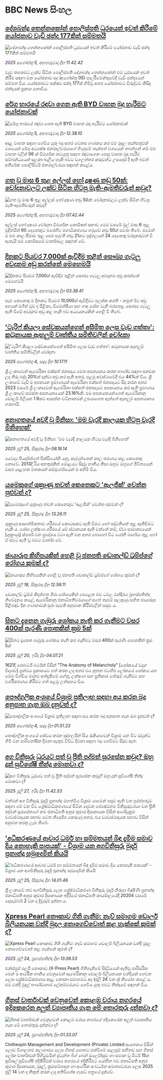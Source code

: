 # BBC News සිංහල## [දේශබන්දු තෙන්නකෝන් පොලිස්පති ධූරයෙන් ඉවත් කිරීමේ යෝජනාව වැඩි ඡන්ද 177කින් සම්මතයි](https://www.bbc.com/sinhala/articles/c0l61xjwre8o?at_medium=RSS&at_campaign=rss?at_campaign=githubrss)![දේශබන්දු තෙන්නකෝන් පොලිස්පති ධූරයෙන් ඉවත් කිරීමේ යෝජනාව වැඩි ඡන්ද 177කින් සම්මතයි](https://ichef.bbci.co.uk/ace/ws/240/cpsprodpb/53e8/live/1cdbf000-719f-11f0-af20-030418be2ca5.png)_2025 අගෝස්තු 5, අඟහරුවාදා දින 11.42.42_වැඩ තහනමට ලක්ව සිටින පොලිස්පති දේශබන්දු තෙන්නකෝන් එම ධූරයෙන් ඉවත් කිරීම සඳහා වන යෝජනාව අද (අගෝස්තු 05) පාර්ලිමේන්තුවේදී වැඩි ඡන්දයෙන් සම්මත විය.
යෝජනාවට පක්ෂව ඡන්ද 177ක් හිමිවූ අතර යෝජනාවට විරුද්ධව කිසිදු ඡන්දයක් ප්‍රකාශ නොවීය.## [රේගු භාරයේ රඳවා ගෙන ඇති BYD වාහන මුදා හැරීමට  යෝජනාවක්](https://www.bbc.com/sinhala/articles/c1dxr3kp53zo?at_medium=RSS&at_campaign=rss?at_campaign=githubrss)![රේගු භාරයේ රඳවා ගෙන ඇති BYD වාහන මුදා හැරීමට  යෝජනාවක්](https://ichef.bbci.co.uk/ace/ws/240/cpsprodpb/1d7e/live/3b339630-71f8-11f0-8dbd-f3d32ebd3327.jpg)_2025 අගෝස්තු 5, අඟහරුවාදා දින 12.38.10_අදාළ වාහන සඳහා ගෙවිය යුතු  බදු අතර වෙනස ගණනය කර එම මුදල තැන්පතුවක් වශයෙන් රේගු අධ්‍යක්ෂ ජනරාල්වරයාගේ ගිණුමේ තැන්පත් වශයෙන් තබන්නේ නම් එම වාහන වලින් 06 ක් විමර්ශන කටයුතු සඳහා රඳවාගෙන සෙසු වාහන මුදා හැරීම සම්බන්ධයෙන් සලකා බැලිය හැකි බවට වගඋත්තර කරුවන්ට උපදෙස් දී ඇති බවත් අතිරේක සොලිසිටර් ජනරාල්වරයා සඳහන් කළේය.## [ගත වූ මාස 6 තුළ අල්ලස් හෝ දූෂණ නඩු 50ක්: චෝදනාවලට ලක්ව සිටින හිටපු මැති-ඇමතිවරුන් කවුද?](https://www.bbc.com/sinhala/articles/cwypdyvd7ryo?at_medium=RSS&at_campaign=rss?at_campaign=githubrss)![ගත වූ මාස 6 තුළ අල්ලස් හෝ දූෂණ නඩු 50ක්: චෝදනාවලට ලක්ව සිටින හිටපු මැති-ඇමතිවරුන් කවුද?](https://ichef.bbci.co.uk/ace/ws/240/cpsprodpb/f012/live/2a26e120-71d1-11f0-8dbd-f3d32ebd3327.jpg)_2025 අගෝස්තු 5, අඟහරුවාදා දින 07.42.44_අල්ලස් හෝ දූෂණ චෝදනා විමර්ශන කොමිෂන් සභාව මෙම වසරේ මුල් මාස 6 තුළ චූදිතයින් 60 දෙනෙකුට එරෙහිව මහාධිකරණය හමුවේ නඩු 50ක් පවරා තිබේ.
එමෙන් ම එම කාල සීමාව තුළ පෙර පැවති නඩු 21කට පුද්ගලයන් 24 දෙනෙකු වරදකරුවන් වී ඇතැයි එම කොමිසමේ වාර්තාවල සඳහන් වේ.## [දිනකට පියවර 7,000ක් ඇවිදීම තුළින් සෞඛ්‍ය ගැටලු අවදානම අඩු කරන්නේ මෙහෙමයි](https://www.bbc.com/sinhala/articles/c80dr7gzr8do?at_medium=RSS&at_campaign=rss?at_campaign=githubrss)![දිනකට පියවර 7,000ක් ඇවිදීම තුළින් සෞඛ්‍ය ගැටලු අවදානම අඩු කරන්නේ මෙහෙමයි](https://ichef.bbci.co.uk/ace/ws/240/cpsprodpb/dd5a/live/a0008b40-67e4-11f0-a665-63ea82eef55b.jpg)_2025 අගෝස්තු 5, අඟහරුවාදා දින 03.38.41_සෑම කෙනෙකු ම දිනකට පියවර 10,000ක් ඇවිදීමට ඉලක්ක කරති - නමුත් ඊට අඩු අගයක් මගින් වුව ද පිළිකා, ඩිමෙන්ෂියා සහ හෘද රෝග වැනි බරපතළ සෞඛ්‍ය ගැටලු ඇති වීමේ අවදානම අඩු කළ හැකි බව අධ්‍යයනයකින් හෙළි වී තිබේ.## ['ටැරිෆ් කියලා සේවකයන්ගෙන් අසීමිත ලෙස වැඩ ගත්තා': කටුනායක ඇඟලුම් වෘත්තීය සමිතිවලින් චෝදනා](https://www.bbc.com/sinhala/articles/cr5r6pn45qmo?at_medium=RSS&at_campaign=rss?at_campaign=githubrss)!['ටැරිෆ් කියලා සේවකයන්ගෙන් අසීමිත ලෙස වැඩ ගත්තා': කටුනායක ඇඟලුම් වෘත්තීය සමිතිවලින් චෝදනා](https://ichef.bbci.co.uk/ace/ws/240/cpsprodpb/6cb9/live/dc40c600-6ed4-11f0-89ea-4d6f9851f623.jpg)_2025 අගෝස්තු 4, සඳුදා දින 10.17.11_ශ්‍රී ලංකාවෙන් ඇමෙරිකා එක්සත් ජනපදය වෙත අපනයනය කරන භාණ්ඩ සඳහා පනවන ලද තීරු බද්ද 20%ක් දක්වා අඩු කර ඇති අතර, පළමු අවස්ථාවේදී එය 44%ක් විය.  ශ්‍රී ලංකාවේ වැඩි ම අපනයන ප්‍රමාණයක් ඇමෙරිකා එක්සත් ජනපදයට සිදු කරන අතර 2023 වසරේ ශ්‍රී ලංකාවෙන් ඇමෙරිකා එක්සත් ජනපදයට අපනයනය කර ඇති ප්‍රමාණය ශ්‍රී ලංකාවේ සමස්ත අපනයනයෙන් 23.16%කි. එම අපනයනයන්ගෙන් ඇමෙරිකානු ඩොලර් බිලියන 1.9කට ආසන්න වටිනාකමක් උපයාගෙන ඇත්තේ ඇඟලුම් අපනයානය හරහායි.## [අනාගතයේ අවදි වූ මිනිසා: 'මම වැරදි කාලයක හිටපු වැරදි මිනිහෙක්'](https://www.bbc.com/sinhala/articles/c5yk49xlpjwo?at_medium=RSS&at_campaign=rss?at_campaign=githubrss)![අනාගතයේ අවදි වූ මිනිසා: 'මම වැරදි කාලයක හිටපු වැරදි මිනිහෙක්'](https://ichef.bbci.co.uk/ace/ws/240/cpsprodpb/5e88/live/8b26c250-55da-11f0-960d-e9f1088a89fe.jpg)_2025 ජූලි 25, සිකුරාදා දින 06.18.14_වෛද්‍ය පියර්දන්තේ පික්සියෝනි යනු, කැමැත්තෙන් කාල තරණය කළ කෙනෙකු නොවේ. 2013දී රිය අනතුරකින් මොළයට සිදුවූ හානිය නිසා ඔහුට ඔහුගේ ජීවිතයෙන් වසර දොළහක මතකයන් සම්පූර්ණයෙන් ම අහිමි විය.## [යමෙකුගේ ශුක්‍රාණු තවත් කෙනෙකුට 'ඇලජික්' වෙන්න පුළුවන් ද?](https://www.bbc.com/sinhala/articles/crk6p48gen8o?at_medium=RSS&at_campaign=rss?at_campaign=githubrss)![යමෙකුගේ ශුක්‍රාණු තවත් කෙනෙකුට 'ඇලජික්' වෙන්න පුළුවන් ද?](https://ichef.bbci.co.uk/ace/ws/240/cpsprodpb/60be/live/ce568430-6097-11f0-960d-e9f1088a89fe.jpg)_2025 ජූලි 25, සිකුරාදා දින 13.26.11_ශුක්‍රාණු ආසාත්මිකතාව ශරීරයේ කොටසකට ඇති වීමට හෝ පද්ධතියක් තුළ ඇතිවීමට හැකි ය. රෝග ලක්ෂණ ශරීරයේ යම් ස්ථානයක ඇති වන්නේ නම්, ඒවා සාමාන්‍යයෙන් [ශුක්‍රාණු] ස්පර්ශ වන ප්‍රදේශය වටා ඇති වන අතර බොහෝ විට යෝනි මාර්ගය තුළ හෝ ඒ අවට ඇති වූ බවට වාර්තා වේ.## [ඡායාරූප කිහිපයකින් හෙළි වූ ජනපති ඩොනල්ඩ් ට්‍රම්ප්ගේ රෝගය කුමක් ද?](https://www.bbc.com/sinhala/articles/c14e1vgjgnvo?at_medium=RSS&at_campaign=rss?at_campaign=githubrss)![ඡායාරූප කිහිපයකින් හෙළි වූ ජනපති ඩොනල්ඩ් ට්‍රම්ප්ගේ රෝගය කුමක් ද?](https://ichef.bbci.co.uk/ace/ws/240/cpsprodpb/f600/live/1d9f5ce0-6342-11f0-89ea-4d6f9851f623.jpg)_2025 ජූලි 18, සිකුරාදා දින 12.59.11_ඩොනල්ඩ් ට්‍රම්ප් නිදන්ගත ශිරා රෝගයකින් පෙළෙන බව ධවල මන්දිරය බ්‍රහස්පතින්දා නිවේදනය කළේ, ඇමෙරිකානු ජනාධිපතිවරයාගේ අතේ තැළුම් සලකුණු සහිත ඡායාරූප පිළිබඳව දින ගණනාවක් පුරා පැවති අනුමාන කිරීම්වලින් පසුව ය.## [සිතට දැනෙන ගැඹුරු ශෝකය නැති කර ගැනීමට වසර 400ක් පැරණි පොතකින් ක්‍රම 5ක්](https://www.bbc.com/sinhala/articles/c0k75ekrkx8o?at_medium=RSS&at_campaign=rss?at_campaign=githubrss)![සිතට දැනෙන ගැඹුරු ශෝකය නැති කර ගැනීමට වසර 400ක් පැරණි පොතකින් ක්‍රම 5ක්](https://ichef.bbci.co.uk/ace/ws/240/cpsprodpb/20ca/live/3169db50-63ca-11f0-af20-030418be2ca5.jpg)_2025 ජූලි 20, ඉරිදා දින 04.07.21_1621දී රොබර්ට් බර්ටන් විසින් "The Anatomy of Melancholy" [ශෝකයේ ව්‍යුහ විද්‍යාව] ග්‍රන්ථය ප්‍රකාශයට පත් කරන ලද අතර එය නූතන බටහිර ලෝකයේ ශෝකය යන මෙම විශ්වීය මානව අත්දැකීමේ හේතු, ලක්ෂණ සහ ප්‍රතිකාර තේරුම් ගැනීමට සහ වර්ගීකරණය කිරීමට ගත් පළමු උත්සහය විය.## [පෞද්ගලික අංශයේ විශ්‍රාම ප්‍රතිලාභ සඳහා අය කරන බදු අනුපාත ගැන ඔබ දැනුවත් ද?](https://www.bbc.com/sinhala/articles/cj0y4173m2ro?at_medium=RSS&at_campaign=rss?at_campaign=githubrss)![පෞද්ගලික අංශයේ විශ්‍රාම ප්‍රතිලාභ සඳහා අය කරන බදු අනුපාත ගැන ඔබ දැනුවත් ද?](https://ichef.bbci.co.uk/ace/ws/240/cpsprodpb/65fa/live/96a6e8b0-6bbc-11f0-82e5-136004252dd4.jpg)_2025 අගෝස්තු 4, සඳුදා දින 01.51.23_පෞද්ගලික අංශයේ සේවය කරන පුද්ගලයින් සිය රැකියාවෙන් විශ්‍රාම යන විට ඔවුන්ට හිමි වන පාරිතෝෂික දීමනා ඇතුළු විවිධ දීමනා සඳහා බදු ගෙවීමට සිදුව ඇත.## [අග විනිසුරු ධූරයට පත් වූ  ප්‍රීති පද්මන් සූරසේන කවුද? ඔහු දුන් සුවිශේෂී තීන්දු මොනවා ද?](https://www.bbc.com/sinhala/articles/cx2g7jg4ee7o?at_medium=RSS&at_campaign=rss?at_campaign=githubrss)![අග විනිසුරු ධූරයට පත් වූ  ප්‍රීති පද්මන් සූරසේන කවුද? ඔහු දුන් සුවිශේෂී තීන්දු මොනවා ද?](https://ichef.bbci.co.uk/ace/ws/240/cpsprodpb/4c69/live/189b4f30-67d2-11f0-aedc-2b50f43b93da.jpg)_2025 ජූලි 27, ඉරිදා දින 11.42.53_වත්මන් අග විනිසුරු මුර්දු ප්‍රනාන්දු මහත්මිය විශ්‍රාම යාමෙන් පසුව ඇති වන පුරප්පාඩුව සඳහා මේ වන විට ශ්‍රේෂ්ඨාධිකරණයේ සිටින දෙවන ජ්‍යෙෂ්ඨතම විනිසුරුවරයා වන ප්‍රීති පද්මන් සූරසේනගේ නම ජනාධිපති අනුර කුමාර දිසානායක විසින් ආණ්ඩුක්‍රම ව්‍යවස්ථාදායක සභාව වෙත නිර්දේශ කෙරුණු අතර, එය ව්‍යවස්ථාදායක සභාව විසින් අනුමත කරනු ලැබ තිබේ.## ['අධිකරණයේ ආචාර ධර්ම හා සම්මතයන් බිඳ දැමීම සමාව දිය නොහැකි පාපයක්' - විශ්‍රාම යන අගවිනිසුරු මුර්දු ප්‍රනාන්දු සමුදෙමින් කියයි ](https://www.bbc.com/sinhala/articles/cz6j7g6q5z0o?at_medium=RSS&at_campaign=rss?at_campaign=githubrss)!['අධිකරණයේ ආචාර ධර්ම හා සම්මතයන් බිඳ දැමීම සමාව දිය නොහැකි පාපයක්' - විශ්‍රාම යන අගවිනිසුරු මුර්දු ප්‍රනාන්දු සමුදෙමින් කියයි ](https://ichef.bbci.co.uk/ace/ws/240/cpsprodpb/e353/live/6a4a9670-b075-11ef-a813-d513e1afd305.jpg)_2025 ජූලි 25, සිකුරාදා දින 14.01.46_ශ්‍රී ලංකාවේ නව අගවිනිසුරු ලෙස ශ්‍රේෂ්ඨාධිකරණ විනිසුරු මුර්දු නිරූපා බිඳුෂිණි ප්‍රනාන්දු ජනාධිපති අනුර කුමාර දිසානායක ඉදිරියේ ජනාධිපති කාර්යාලයේදී  20204 වසරේ දෙසැම්බර් 2 වන දා දිවුරුම් දුන්නා ය.## [Xpress Pearl නෞකාව ගිනි ගැනීම: නැව් සමාගම ඩොලර් බිලියනයක වන්දි මුදල නොගෙව්වොත් කළ හැක්කේ කුමක් ද?](https://www.bbc.com/sinhala/articles/cj4e4xyy4e1o?at_medium=RSS&at_campaign=rss?at_campaign=githubrss)![Xpress Pearl නෞකාව ගිනි ගැනීම: නැව් සමාගම ඩොලර් බිලියනයක වන්දි මුදල නොගෙව්වොත් කළ හැක්කේ කුමක් ද?](https://ichef.bbci.co.uk/ace/ws/240/cpsprodpb/060a/live/05d77130-6890-11f0-a6ac-171f39ed6429.jpg)_2025 ජූලි 24, බ්‍රහස්පතින්දා දින 13.09.53_එක්ස්ප්‍රස් පර්ල් නෞකාව (X-Press Pearl) ගිනිගැනීමේ සිද්ධියෙන් ඇතිවූ පාරිසරික මෙන් ම ආර්ථික හානිය වෙනුවෙන් ඇමෙරිකානු ඩොලර් බිලියනයක වන්දියක් ගෙවන ලෙස ශ්‍රේෂ්ඨාධිකරණය අදාළ නෞකා සමාගමට අද (ජූලි 24 වන දා) නියෝග කළේ ය.
එම වන්දි මුදල් භාණ්ඩාගාර ලේකම්වරයාට ගෙවිය යුතු බවට තීන්දුවේ සඳහන් විය.## [ගිනස් වාර්තාවක් වෙනුවෙන් කොළඹ වරාය නගරයේ ඉදිකෙරෙන අලුත් ව්‍යාපෘතිය ගැන මේ තොරතුරු දන්නවා ද?](https://www.bbc.com/sinhala/articles/cd6g121g2zyo?at_medium=RSS&at_campaign=rss?at_campaign=githubrss)![ගිනස් වාර්තාවක් වෙනුවෙන් කොළඹ වරාය නගරයේ ඉදිකෙරෙන අලුත් ව්‍යාපෘතිය ගැන මේ තොරතුරු දන්නවා ද?](https://ichef.bbci.co.uk/ace/ws/240/cpsprodpb/e1dd/live/d2fb0340-676c-11f0-80ec-cbec30438b95.jpg)_2025 ජූලි 24, බ්‍රහස්පතින්දා දින 01.33.07_Clothespin Management and Development (Private) Limited ආයතනය විසින් ලොව විශාලතම කලාගාරය ලෙස ගිනස් පොතට එක්වීමේ සැලසුම් සහිතව සහ ගිනස් ලෝක වාර්තාවක් පිහිටුවමින් දැවැන්ත බිග් බෙන් ඔර්ලෝසුව හා සමාන වූ මීටර් 15ක සුවිසල් සුවිශේෂි ඉදිකිරීමක් වරාය නගරයේ ඉදිකිරීමට යෝජිත බව ජනාධිපති අනුර කුමාර දිසානායක, මුදල්, ක්‍රමසම්පාදන හා ආර්ථික සංවර්ධන අමාත්‍යවරයා ලෙස 2025 ජූලි 14 වන දා නිකුත් කරන ලද අතිවිශේෂ ගැසට් පත්‍රයේ දැක්වේ.